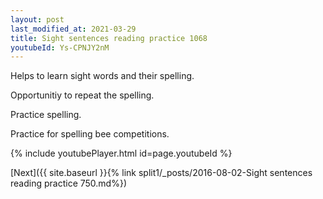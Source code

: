 ```yaml
---
layout: post
last_modified_at: 2021-03-29
title: Sight sentences reading practice 1068
youtubeId: Ys-CPNJY2nM
---
```

 
 
Helps to learn sight words and their spelling.

Opportunitiy to repeat the spelling. 

Practice spelling. 
 
Practice for spelling bee competitions. 
 
{% include youtubePlayer.html id=page.youtubeId %}
 
 

[Next]({{ site.baseurl }}{% link  split1/_posts/2016-08-02-Sight sentences reading practice 750.md%})
 
